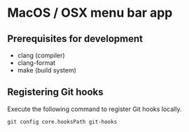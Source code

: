 # MacOS / OSX menu bar app

## Prerequisites for development

* clang (compiler)
* clang-format
* make (build system)

## Registering Git hooks

Execute the following command to register Git hooks locally.

```shell
git config core.hooksPath git-hooks
```
